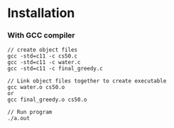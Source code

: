 # Installation

### With GCC compiler
```
// create object files
gcc -std=c11 -c cs50.c
gcc -std=c11 -c water.c
gcc -std=c11 -c final_greedy.c

// Link object files together to create executable
gcc water.o cs50.o
or
gcc final_greedy.o cs50.o

// Run program
./a.out
```
